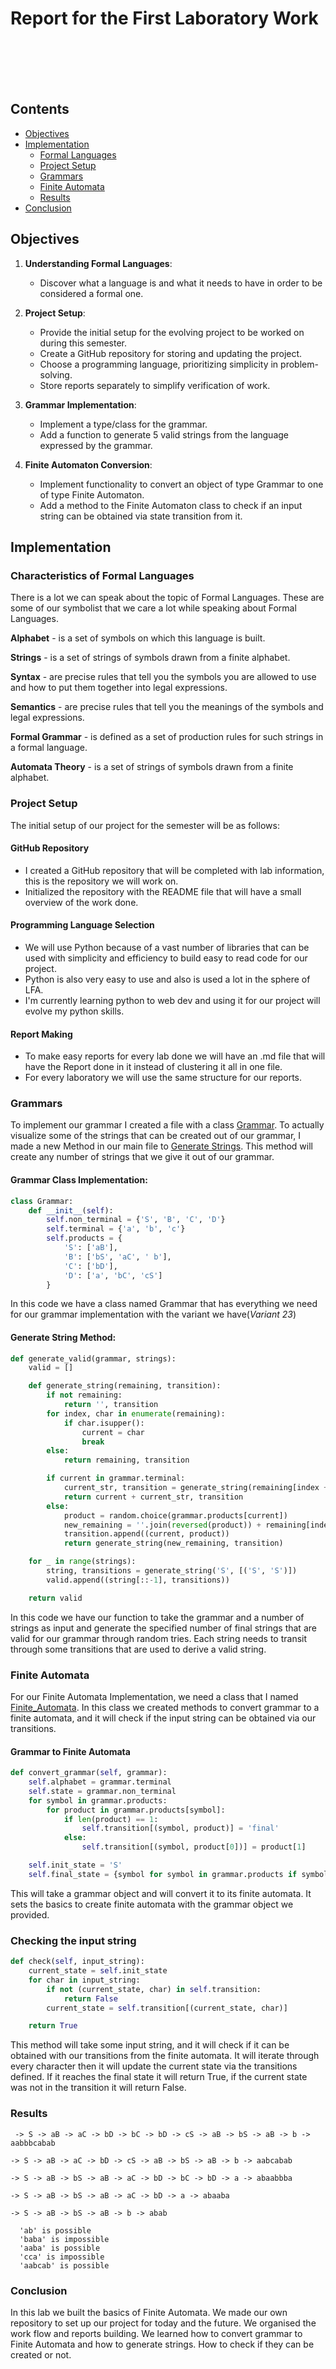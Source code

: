 # Report for the First Laboratory Work

<br><br>
<br><br>

## Contents

- [Objectives](#objectives)
- [Implementation](#implementation)
  - [Formal Languages](#characteristics-of-formal-languages)
  - [Project Setup](#project-setup)
  - [Grammars](#grammars)
  - [Finite Automata](#finite-automata)
  - [Results](#results)
- [Conclusion](#conclusion)

## Objectives

1. **Understanding Formal Languages**:

   - Discover what a language is and what it needs to have in order to be considered a formal one.

2. **Project Setup**:

   - Provide the initial setup for the evolving project to be worked on during this semester.
   - Create a GitHub repository for storing and updating the project.
   - Choose a programming language, prioritizing simplicity in problem-solving.
   - Store reports separately to simplify verification of work.

3. **Grammar Implementation**:

   - Implement a type/class for the grammar.
   - Add a function to generate 5 valid strings from the language expressed by the grammar.

4. **Finite Automaton Conversion**:
   - Implement functionality to convert an object of type Grammar to one of type Finite Automaton.
   - Add a method to the Finite Automaton class to check if an input string can be obtained via state transition from it.

## Implementation

### Characteristics of Formal Languages

There is a lot we can speak about the topic of Formal Languages. These are some of our symbolist that we care a lot
while speaking about Formal Languages.

**Alphabet** - is a set of symbols on which this language is built.

**Strings** - is a set of strings of symbols drawn from a finite alphabet.

**Syntax** - are precise rules that tell you the symbols you are allowed to use and how to put them together into legal expressions.

**Semantics** - are precise rules that tell you the meanings of the symbols and legal expressions.

**Formal Grammar** - is defined as a set of production rules for such strings in a formal language.

**Automata Theory** - is a set of strings of symbols drawn from a finite alphabet.

### Project Setup

The initial setup of our project for the semester will be as follows:

#### GitHub Repository

- I created a GitHub repository that will be completed with lab information, this is the repository we will work on.
- Initialized the repository with the README file that will have a small overview of the work done.

#### Programming Language Selection

- We will use Python because of a vast number of libraries that can be used with simplicity and efficiency to build easy to read code for our project.
- Python is also very easy to use and also is used a lot in the sphere of LFA.
- I'm currently learning python to web dev and using it for our project will evolve my python skills.

#### Report Making

- To make easy reports for every lab done we will have an .md file that will have the Report done in it instead of clustering it all in one file.
- For every laboratory we will use the same structure for our reports.

### Grammars

To implement our grammar I created a file with a class [Grammar](grammar.py).
To actually visualize some of the strings that can be created out of our grammar, I made a new Method in our main file to [Generate Strings](main.py). This method will create any number of strings that we give it out of our grammar.

#### Grammar Class Implementation:

```python
class Grammar:
    def __init__(self):
        self.non_terminal = {'S', 'B', 'C', 'D'}
        self.terminal = {'a', 'b', 'c'}
        self.products = {
            'S': ['aB'],
            'B': ['bS', 'aC', ' b'],
            'C': ['bD'],
            'D': ['a', 'bC', 'cS']
        }
```

In this code we have a class named Grammar that has everything we need for our grammar implementation with the variant we have(_Variant 23_)

#### Generate String Method:

```python
def generate_valid(grammar, strings):
    valid = []

    def generate_string(remaining, transition):
        if not remaining:
            return '', transition
        for index, char in enumerate(remaining):
            if char.isupper():
                current = char
                break
        else:
            return remaining, transition

        if current in grammar.terminal:
            current_str, transition = generate_string(remaining[index + 1:], transition)
            return current + current_str, transition
        else:
            product = random.choice(grammar.products[current])
            new_remaining = ''.join(reversed(product)) + remaining[index + 1:]
            transition.append((current, product))
            return generate_string(new_remaining, transition)

    for _ in range(strings):
        string, transitions = generate_string('S', [('S', 'S')])
        valid.append((string[::-1], transitions))

    return valid

```

In this code we have our function to take the grammar and a number of strings as input and generate the specified number of final strings that are valid for our grammar through random tries. Each string needs to transit through some transitions that are used to derive a valid string.

### Finite Automata

For our Finite Automata Implementation, we need a class that I named [Finite_Automata](finiteAutomata.py). In this class we created methods to convert grammar to a finite automata, and it will check if the input string can be obtained via our transitions.

#### Grammar to Finite Automata

```python
def convert_grammar(self, grammar):
    self.alphabet = grammar.terminal
    self.state = grammar.non_terminal
    for symbol in grammar.products:
        for product in grammar.products[symbol]:
            if len(product) == 1:
                self.transition[(symbol, product)] = 'final'
            else:
                self.transition[(symbol, product[0])] = product[1]

    self.init_state = 'S'
    self.final_state = {symbol for symbol in grammar.products if symbol.isupper()}
```

This will take a grammar object and will convert it to its finite automata. It sets the basics to create finite automata with the grammar object we provided.

### Checking the input string

```python
def check(self, input_string):
    current_state = self.init_state
    for char in input_string:
        if not (current_state, char) in self.transition:
            return False
        current_state = self.transition[(current_state, char)]

    return True
```

This method will take some input string, and it will check if it can be obtained with our transitions from the finite automata. It will iterate through every character then it will update the current state via the transitions defined. If it reaches the final state it will return True, if the current state was not in the transition it will return False.

### Results

```text
 -> S -> aB -> aC -> bD -> bC -> bD -> cS -> aB -> bS -> aB -> b -> aabbbcabab 

-> S -> aB -> aC -> bD -> cS -> aB -> bS -> aB -> b -> aabcabab 

-> S -> aB -> bS -> aB -> aC -> bD -> bC -> bD -> a -> abaabbba 

-> S -> aB -> bS -> aB -> aC -> bD -> a -> abaaba 

-> S -> aB -> bS -> aB -> b -> abab 

  'ab' is possible
  'baba' is impossible
  'aaba' is possible
  'cca' is impossible
  'aabcab' is possible

```

### Conclusion

In this lab we built the basics of Finite Automata. We made our own repository to set up our project for today and the future. We organised the work flow and reports building. We learned how to convert grammar to Finite Automata and how to generate strings. How to check if they can be created or not.